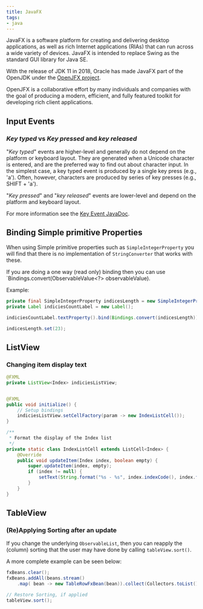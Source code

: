 ```yaml
---
title: JavaFX
tags:
- java
---
```


JavaFX is a software platform for creating and delivering desktop applications, as well as rich Internet applications (RIAs) that can run across a wide variety of devices. JavaFX is intended to replace Swing as the standard GUI library for Java SE.

<!--more-->
With the release of JDK 11 in 2018, Oracle has made JavaFX part of the OpenJDK under the [OpenJFX project](https://openjfx.io/).

OpenJFX is a collaborative effort by many individuals and companies with the goal of producing a modern, efficient, and fully featured toolkit for developing rich client applications.

## Input Events

### *Key typed* vs *Key pressed* and *key released*

"*Key typed*" events are higher-level and generally do not depend on the platform or keyboard layout. They are generated when a Unicode character is entered, and are the preferred way to find out about character input. In the simplest case, a key typed event is produced by a single key press (e.g., 'a'). Often, however, characters are produced by series of key presses (e.g., SHIFT + 'a').

"*Key pressed*" and "*key released*" events are lower-level and depend on the platform and keyboard layout.

For more information see the [Key Event JavaDoc](https://docs.oracle.com/javase/8/javafx/api/javafx/scene/input/KeyEvent.html).


## Binding Simple primitive Properties

When using Simple primitive properties such as `SimpleIntegerProperty` you will find that there is no implementation of 
`StringConverter` that works with these.

If you are doing a one way (read only) binding then you can use `Bindings.convert(ObservableValue<?> observableValue). 

Example:

```java
private final SimpleIntegerProperty indicesLength = new SimpleIntegerProperty();
private Label indiciesCountLabel = new Label();

indiciesCountLabel.textProperty().bind(Bindings.convert(indicesLength));

indicesLength.set(23);
```

## ListView

### Changing item display text

```java
@FXML
private ListView<Index> indiciesListView;


@FXML
public void initialize() {
    // Setup bindings
    indiciesListView.setCellFactory(param -> new IndexListCell());
}

/**
 * Format the display of the Index list
 */
private static class IndexListCell extends ListCell<Index> {
    @Override
    public void updateItem(Index index, boolean empty) {
        super.updateItem(index, empty);
        if (index != null) {
            setText(String.format("%s - %s", index.indexCode(), index.fullName()));
        }
    }
}
```


## TableView

### (Re)Applying Sorting after an update

If you change the underlying ```ObservableList```, then you can reapply the (column) sorting that the user may have done by calling ```tableView.sort()```.

A more complete example can be seen below:

```java
fxBeans.clear();
fxBeans.addAll(beans.stream()
    .map( bean -> new TableRowFxBean(bean)).collect(Collectors.toList()));

// Restore Sorting, if applied
tableView.sort();
```

